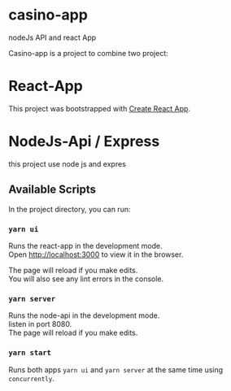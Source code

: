 # casino-app
nodeJs API and react App

Casino-app is a project to combine two project:
# React-App
This project was bootstrapped with [Create React App](https://github.com/facebook/create-react-app).
# NodeJs-Api / Express
this project use node js and expres 

## Available Scripts

In the project directory, you can run:

### `yarn ui`

Runs the react-app in the development mode.<br />
Open [http://localhost:3000](http://localhost:3000) to view it in the browser.

The page will reload if you make edits.<br />
You will also see any lint errors in the console.

### `yarn server`

Runs the node-api in the development mode.<br />
listen in port 8080.<br />
The page will reload if you make edits.<br />

### `yarn start`
Runs both apps `yarn ui` and `yarn server` at the same time using `concurrently`.<br />
